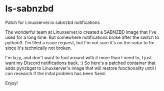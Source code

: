 # ls-sabnzbd
Patch for Linuxserver.io sabnzbd notifications

The wonderful team at Linuxserver.io created a SABNZBD image that I've used for a long time.  But somewhere notifications broke after the switch to python3.  I'm filed a issue request, but I'm not sure it's on the radar to fix since it's technically not broken.

I'm lazy, and don't want to fool around with it more than I need to, I just want my Discord notifications back.  :)  So here's a patched container that adds pynzbget to Linuxserver's image that will restore functionality until I can research if the inital problem has been fixed.

Enjoy!
